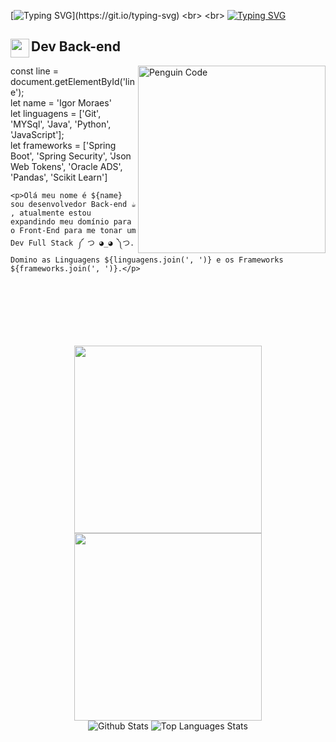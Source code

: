 [![Typing SVG](https://readme-typing-svg.herokuapp.com?font=Titan+One&size=40&pause=1000&color=00eeff&center=true&vCenter=true&width=1000&lines=const+name=+"Igor+Moraes")](https://git.io/typing-svg)
<br>
<br>
[![Typing SVG](https://readme-typing-svg.herokuapp.com?font=Titan+One&size=40&pause=1000&color=00eeff&center=true&vCenter=true&width=1000&lines=`Olá+Mundo+sou+${name}´)](https://git.io/typing-svg)

<h2>
  <img align="left" width="30px" src="https://media1.giphy.com/media/v1.Y2lkPTc5MGI3NjExNXA5Y2s2YnI5ejNydHVjc3hjMGVreXBhYTMyNHMzMm1kYmRrYXptYyZlcD12MV9pbnRlcm5hbF9naWZfYnlfaWQmY3Q9cw/iQaJmNecCFyJNnpMxi/giphy.gif" alt="">
  <span>Dev Back-end</span>
</h2>

<img width="300px" align="right" src="https://media3.giphy.com/media/v1.Y2lkPTc5MGI3NjExZG9lNHE1ZDZwamcwZjg4MDVnYmp5bGJxM3ZnNXl1YjB5Ymd6a3hjbyZlcD12MV9pbnRlcm5hbF9naWZfYnlfaWQmY3Q9Zw/2IudUHdI075HL02Pkk/giphy.gif" alt="Penguin Code">
const line = document.getElementById('line');<br>
let name = 'Igor Moraes'<br>
let linguagens = ['Git', 'MYSql', 'Java', 'Python', 'JavaScript'];<br>
let frameworks = ['Spring Boot', 'Spring Security', 'Json Web Tokens', 'Oracle ADS', 'Pandas', 'Scikit Learn']<br>

<div>
 

  `<p>Olá meu nome é ${name} sou desenvolvedor Back-end ☕ , atualmente estou expandindo meu domínio para o Front-End para me tonar um Dev Full Stack ༼ つ ◕_◕ ༽つ. Domino as Linguagens ${linguagens.join(', ')} e os Frameworks ${frameworks.join(', ')}.</p>`

</div>

<br>
<br>
<br>
<br>
<br>
<br>


<div align="center">
 <img width="300px" height="300px" src="https://media2.giphy.com/media/v1.Y2lkPTc5MGI3NjExazkxemh3bjlscWNmNTEwY3gzMGllaWx1YnJjMm1qdmYwODEyc2loayZlcD12MV9pbnRlcm5hbF9naWZfYnlfaWQmY3Q9Zw/fByehYIrOIzO8XolJK/giphy.gif">
  <img width="300px" height="300px" src="https://images-wixmp-ed30a86b8c4ca887773594c2.wixmp.com/f/7ba60889-62e3-480b-b1a4-3b7f949fe0cb/df8khfn-80e5cb86-6760-43d6-b93a-9465748a01f6.gif?token=eyJ0eXAiOiJKV1QiLCJhbGciOiJIUzI1NiJ9.eyJzdWIiOiJ1cm46YXBwOjdlMGQxODg5ODIyNjQzNzNhNWYwZDQxNWVhMGQyNmUwIiwiaXNzIjoidXJuOmFwcDo3ZTBkMTg4OTgyMjY0MzczYTVmMGQ0MTVlYTBkMjZlMCIsIm9iaiI6W1t7InBhdGgiOiJcL2ZcLzdiYTYwODg5LTYyZTMtNDgwYi1iMWE0LTNiN2Y5NDlmZTBjYlwvZGY4a2hmbi04MGU1Y2I4Ni02NzYwLTQzZDYtYjkzYS05NDY1NzQ4YTAxZjYuZ2lmIn1dXSwiYXVkIjpbInVybjpzZXJ2aWNlOmZpbGUuZG93bmxvYWQiXX0.gvbaYfuwd1woVGh9nujDS-IhMsTgxJv72Zw0O5k6VgY">
</div>


<div align="center">
  <picture>
      <source
        srcset="https://github-readme-stats.vercel.app/api?username=IgorMoraess&rank_icon=github&show_icons=true&hide=issues&line_height=24&title_color=00eeff&text_color=00eeff&icon_color=00eeff&ring_color=00eeff&theme=ambient_gradient&bg_color=00000000&locale=pt-br"
        media="(prefers-color-scheme: dark)"
      />
      <source
        srcset="https://github-readme-stats.vercel.app/api?username=IgorMoraess&rank_icon=github&show_icons=true&hide=issues&line_height=24&title_color=000&text_color=000&icon_color=000&ring_color=000&theme=ambient_gradient&bg_color=00000000&locale=pt-br"
        media="(prefers-color-scheme: light), (prefers-color-scheme: no-preference)"
      />
    <img src="https://github-readme-stats.vercel.app/api?username=IgorMoraess" alt="Github Stats"/>
  </picture>
  
  <picture>
      <source
        srcset="https://github-readme-stats.vercel.app/api/top-langs/?username=IgorMoraess&layout=compact&card_width=350&line_height=25&text_color=00eeff&title_color=00eeff&theme=ambient_gradient&bg_color=00000000&locale=pt-br&langs_count=6"
        media="(prefers-color-scheme: dark)"
        />
        <source
        srcset="https://github-readme-stats.vercel.app/api/top-langs/?username=IgorMoraess&layout=compact&card_width=350&line_height=25&text_color=000&title_color=000&theme=ambient_gradient&bg_color=00000000&locale=pt-br&langs_count=6"
        media="(prefers-color-scheme: light), (prefers-color-scheme: no-preference)"
      />
      <img src="https://github-readme-stats.vercel.app/api/top-langs/?username=IgorMoraess" alt="Top Languages Stats"/>
  </picture>
</div>








